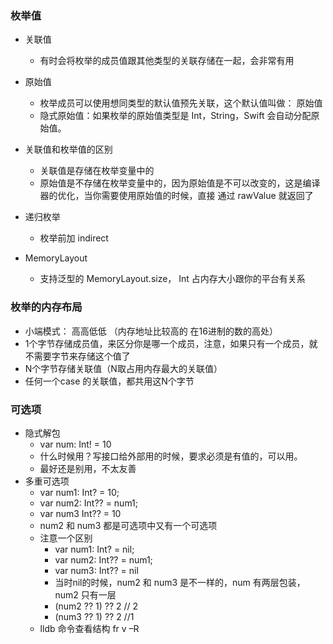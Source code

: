 ### 枚举值
- 关联值
	- 有时会将枚举的成员值跟其他类型的关联存储在一起，会非常有用
- 原始值
 	- 枚举成员可以使用想同类型的默认值预先关联，这个默认值叫做： 原始值
 	- 隐式原始值：如果枚举的原始值类型是 Int，String，Swift 会自动分配原始值。

- 关联值和枚举值的区别
	- 关联值是存储在枚举变量中的
	- 原始值是不存储在枚举变量中的，因为原始值是不可以改变的，这是编译器的优化，当你需要使用原始值的时候，直接 通过 rawValue 就返回了
- 递归枚举
	- 枚举前加 indirect
 
- MemoryLayout	
	- 支持泛型的  MemoryLayout<Int>.size，  Int 占内存大小跟你的平台有关系

### 枚举的内存布局
- 小端模式： 高高低低 （内存地址比较高的 在16进制的数的高处）
- 1个字节存储成员值，来区分你是哪一个成员，注意，如果只有一个成员，就不需要字节来存储这个值了
- N个字节存储关联值（N取占用内存最大的关联值）
- 任何一个case 的关联值，都共用这N个字节

### 可选项
- 隐式解包
	 - var num: Int! = 10
	 - 什么时候用？写接口给外部用的时候，要求必须是有值的，可以用。
	 - 最好还是别用，不太友善
- 多重可选项
	- var num1: Int? = 10;
	- var num2: Int?? = num1;
	- var num3 Int?? = 10
	- num2 和 num3 都是可选项中又有一个可选项
	- 注意一个区别
		- var num1: Int? = nil;
		- var num2: Int?? = num1;
		-  var num3: Int?? = nil
		- 当时nil的时候，num2 和 num3 是不一样的，num 有两层包装，num2 只有一层
		- (num2 ?? 1) ?? 2 // 2     
		- (num3 ?? 1) ?? 2 //1
	- lldb 命令查看结构  fr v –R
